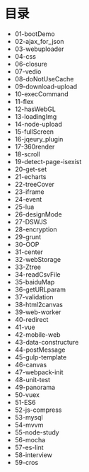 # 目录
- 01-bootDemo
- 02-ajax_for_json
- 03-webuploader
- 04-css
- 06-closure
- 07-vedio
- 08-doNotUseCache
- 09-download-upload
- 10-execCommand
- 11-flex
- 12-hasWebGL
- 13-loadingImg
- 14-node-upload
- 15-fullScreen
- 16-jqeury_plugin
- 17-360render
- 18-scroll
- 19-detect-page-isexist
- 20-get-set
- 21-echarts
- 22-treeCover
- 23-iframe
- 24-event
- 25-lua
- 26-designMode
- 27-DSWJS
- 28-encryption
- 29-grunt
- 30-OOP
- 31-center
- 32-webStorage
- 33-Ztree
- 34-readCsvFile
- 35-baiduMap
- 36-getURLparam
- 37-validation
- 38-html2canvas
- 39-web-worker
- 40-redirect
- 41-vue
- 42-mobile-web
- 43-data-constructure
- 44-postMessage
- 45-gulp-template
- 46-canvas
- 47-webpack-init
- 48-unit-test
- 49-panorama
- 50-vuex
- 51-ES6
- 52-js-compress
- 53-mysql
- 54-mvvm
- 55-node-study
- 56-mocha
- 57-es-lint
- 58-interview
- 59-cros
